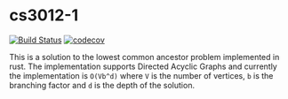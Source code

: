 # cs3012-1
[![Build Status](https://travis-ci.org/Ebin-Benny/cs3012-1.svg?branch=master)](https://travis-ci.org/Ebin-Benny/cs3012-1)
[![codecov](https://codecov.io/gh/Ebin-Benny/cs3012-1/branch/master/graph/badge.svg)](https://codecov.io/gh/Ebin-Benny/cs3012-1)

This is a solution to the lowest common ancestor problem implemented in rust. The implementation supports Directed Acyclic Graphs and currently the implementation is `O(Vb^d)` where `V` is the number of vertices, `b` is the branching factor and `d` is the depth of the solution.
